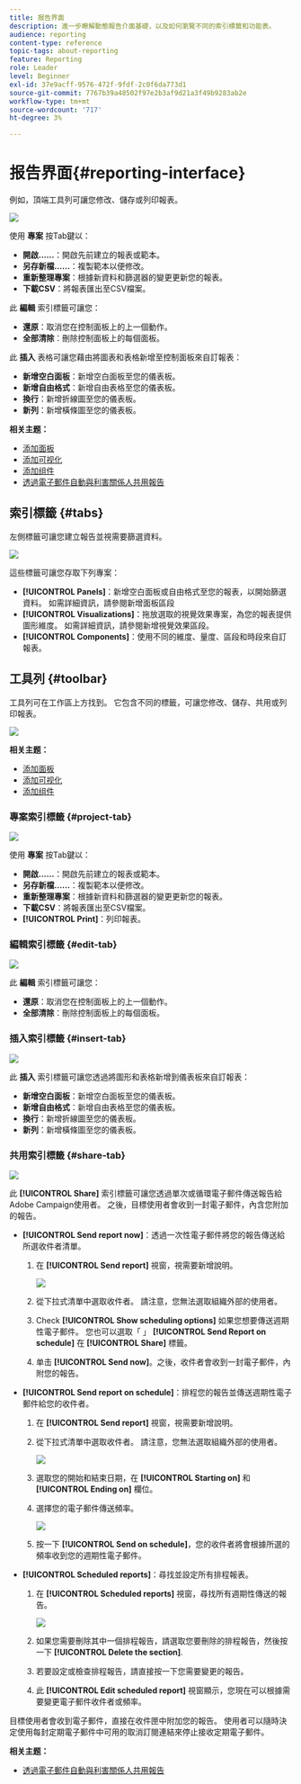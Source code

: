 ```yaml
---
title: 报告界面
description: 進一步瞭解動態報告介面基礎，以及如何瀏覽不同的索引標籤和功能表。
audience: reporting
content-type: reference
topic-tags: about-reporting
feature: Reporting
role: Leader
level: Beginner
exl-id: 37e9acff-9576-472f-9fdf-2c0f6da773d1
source-git-commit: 7767b39a48502f97e2b3af9d21a3f49b9283ab2e
workflow-type: tm+mt
source-wordcount: '717'
ht-degree: 3%

---
```


# 报告界面{#reporting-interface}

例如，頂端工具列可讓您修改、儲存或列印報表。

![](assets/dynamic_report_toolbar.png)

使用 **專案** 按Tab鍵以：

* **開啟……**：開啟先前建立的報表或範本。
* **另存新檔……**：複製範本以便修改。
* **重新整理專案**：根據新資料和篩選器的變更更新您的報表。
* **下載CSV**：將報表匯出至CSV檔案。

此 **編輯** 索引標籤可讓您：

* **還原**：取消您在控制面板上的上一個動作。
* **全部清除**：刪除控制面板上的每個面板。

此 **插入** 表格可讓您藉由將圖表和表格新增至控制面板來自訂報表：

* **新增空白面板**：新增空白面板至您的儀表板。
* **新增自由格式**：新增自由表格至您的儀表板。
* **換行**：新增折線圖至您的儀表板。
* **新列**：新增橫條圖至您的儀表板。

**相关主题：**

* [添加面板](../../reporting/using/adding-panels.md)
* [添加可视化](../../reporting/using/adding-visualizations.md)
* [添加组件](../../reporting/using/adding-components.md)
* [透過電子郵件自動與利害關係人共用報告](https://helpx.adobe.com/campaign/kb/simplify-campaign-management.html#Reportandshareinsightswithallstakeholders)

## 索引標籤 {#tabs}

左側標籤可讓您建立報告並視需要篩選資料。

![](assets/dynamic_report_interface.png)

這些標籤可讓您存取下列專案：

* **[!UICONTROL Panels]**：新增空白面板或自由格式至您的報表，以開始篩選資料。 如需詳細資訊，請參閱新增面板區段
* **[!UICONTROL Visualizations]**：拖放選取的視覺效果專案，為您的報表提供圖形維度。 如需詳細資訊，請參閱新增視覺效果區段。
* **[!UICONTROL Components]**：使用不同的維度、量度、區段和時段來自訂報表。

## 工具列 {#toolbar}

工具列可在工作區上方找到。 它包含不同的標籤，可讓您修改、儲存、共用或列印報表。

![](assets/dynamic_report_toolbar.png)

**相关主题：**

* [添加面板](../../reporting/using/adding-panels.md)
* [添加可视化](../../reporting/using/adding-visualizations.md)
* [添加组件](../../reporting/using/adding-components.md)

### 專案索引標籤 {#project-tab}

![](assets/tab_project.png)

使用 **專案** 按Tab鍵以：

* **開啟……**：開啟先前建立的報表或範本。
* **另存新檔……**：複製範本以便修改。
* **重新整理專案**：根據新資料和篩選器的變更更新您的報表。
* **下載CSV**：將報表匯出至CSV檔案。
* **[!UICONTROL Print]**：列印報表。

### 編輯索引標籤 {#edit-tab}

![](assets/tab_edit.png)

此 **編輯** 索引標籤可讓您：

* **還原**：取消您在控制面板上的上一個動作。
* **全部清除**：刪除控制面板上的每個面板。

### 插入索引標籤 {#insert-tab}

![](assets/tab_insert.png)

此 **插入** 索引標籤可讓您透過將圖形和表格新增到儀表板來自訂報表：

* **新增空白面板**：新增空白面板至您的儀表板。
* **新增自由格式**：新增自由表格至您的儀表板。
* **換行**：新增折線圖至您的儀表板。
* **新列**：新增橫條圖至您的儀表板。

### 共用索引標籤 {#share-tab}

![](assets/tab_share_1.png)

此 **[!UICONTROL Share]** 索引標籤可讓您透過單次或循環電子郵件傳送報告給Adobe Campaign使用者。 之後，目標使用者會收到一封電子郵件，內含您附加的報告。

* **[!UICONTROL Send report now]**：透過一次性電子郵件將您的報告傳送給所選收件者清單。

   1. 在 **[!UICONTROL Send report]** 視窗，視需要新增說明。

      ![](assets/tab_share_4.png)

   1. 從下拉式清單中選取收件者。 請注意，您無法選取組織外部的使用者。
   1. Check **[!UICONTROL Show scheduling options]** 如果您想要傳送週期性電子郵件。 您也可以選取「 」 **[!UICONTROL Send Report on schedule]** 在 **[!UICONTROL Share]** 標籤。
   1. 单击 **[!UICONTROL Send now]**。之後，收件者會收到一封電子郵件，內附您的報告。

* **[!UICONTROL Send report on schedule]**：排程您的報告並傳送週期性電子郵件給您的收件者。

   1. 在 **[!UICONTROL Send report]** 視窗，視需要新增說明。
   1. 從下拉式清單中選取收件者。 請注意，您無法選取組織外部的使用者。

      ![](assets/tab_share_5.png)

   1. 選取您的開始和結束日期，在 **[!UICONTROL Starting on]** 和 **[!UICONTROL Ending on]** 欄位。
   1. 選擇您的電子郵件傳送頻率。

      ![](assets/tab_share_2.png)

   1. 按一下 **[!UICONTROL Send on schedule]**，您的收件者將會根據所選的頻率收到您的週期性電子郵件。

* **[!UICONTROL Scheduled reports]**：尋找並設定所有排程報表。

   1. 在 **[!UICONTROL Scheduled reports]** 視窗，尋找所有週期性傳送的報告。

      ![](assets/tab_share_3.png)

   1. 如果您需要刪除其中一個排程報告，請選取您要刪除的排程報告，然後按一下 **[!UICONTROL Delete the section]**.
   1. 若要設定或檢查排程報告，請直接按一下您需要變更的報告。
   1. 此 **[!UICONTROL Edit scheduled report]** 視窗顯示，您現在可以根據需要變更電子郵件收件者或頻率。

目標使用者會收到電子郵件，直接在收件匣中附加您的報告。 使用者可以隨時決定使用每封定期電子郵件中可用的取消訂閱連結來停止接收定期電子郵件。

**相关主题：**

* [透過電子郵件自動與利害關係人共用報告](https://helpx.adobe.com/campaign/kb/simplify-campaign-management.html#Reportandshareinsightswithallstakeholders)
